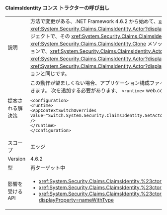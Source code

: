 ### <a name="calls-to-claimsidentity-constructors"></a>ClaimsIdentity コンス トラクターの呼び出し

|   |   |
|---|---|
|説明|方法で変更がある、.NET Framework 4.6.2 から始めて、<xref:System.Security.Claims.ClaimsIdentity>を持つコンス トラクター、<xref:System.Security.Principal.IIdentity?displayProperty=name>パラメーター セット、<xref:System.Security.Claims.ClaimsIdentity.Actor?displayProperty=name>プロパティです。 <xref:System.Security.Principal.IIdentity?displayProperty=name> 引数が <xref:System.Security.Claims.ClaimsIdentity> オブジェクトで、その <xref:System.Security.Claims.ClaimsIdentity> オブジェクトの <xref:System.Security.Claims.ClaimsIdentity.Actor?displayProperty=name> プロパティが <code>null</code> ではない場合、<xref:System.Security.Claims.ClaimsIdentity.Clone> メソッドを使用して <xref:System.Security.Claims.ClaimsIdentity.Actor?displayProperty=name> プロパティがアタッチされます。 Framework 4.6.1 の以前のバージョンで、<xref:System.Security.Claims.ClaimsIdentity.Actor?displayProperty=name>プロパティが既存の参照としてアタッチされています。この変更によって、.NET Framework 4.6.2、以降の<xref:System.Security.Claims.ClaimsIdentity.Actor?displayProperty=name>新しいプロパティ<xref:System.Security.Claims.ClaimsIdentity>オブジェクトは等しくありません、<xref:System.Security.Claims.ClaimsIdentity.Actor?displayProperty=name>コンス トラクターのプロパティ<xref:System.Security.Principal.IIdentity?displayProperty=name>引数。 .NET Framework 4.6.1 以前のバージョンと同じです。|
|提案される解決策|この動作が望ましくない場合、アプリケーション構成ファイルで <code>Switch.System.Security.ClaimsIdentity.SetActorAsReferenceWhenCopyingClaimsIdentity</code> スイッチを <code>true</code> に設定して以前の動作を復元することができます。 次を追加する必要があります、 <code>&lt;runtime&gt;</code> web.config ファイルのセクション。<pre><code class="language-xml">&lt;configuration&gt;&#13;&#10;&lt;runtime&gt;&#13;&#10;&lt;AppContextSwitchOverrides value=&quot;Switch.System.Security.ClaimsIdentity.SetActorAsReferenceWhenCopyingClaimsIdentity=true&quot; /&gt;&#13;&#10;&lt;/runtime&gt;&#13;&#10;&lt;/configuration&gt;&#13;&#10;</code></pre>|
|スコープ|エッジ|
|Version|4.6.2|
|型|再ターゲット中|
|影響を受ける API|<ul><li><xref:System.Security.Claims.ClaimsIdentity.%23ctor(System.Security.Principal.IIdentity)?displayProperty=nameWithType></li><li><xref:System.Security.Claims.ClaimsIdentity.%23ctor(System.Security.Principal.IIdentity,System.Collections.Generic.IEnumerable{System.Security.Claims.Claim})?displayProperty=nameWithType></li><li><xref:System.Security.Claims.ClaimsIdentity.%23ctor(System.Security.Principal.IIdentity,System.Collections.Generic.IEnumerable{System.Security.Claims.Claim},System.String,System.String,System.String)?displayProperty=nameWithType></li></ul>|

